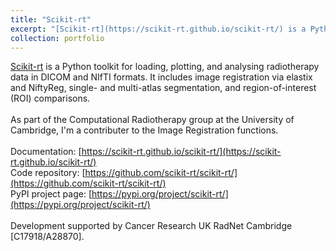 ```yaml
---
title: "Scikit-rt"
excerpt: "[Scikit-rt](https://scikit-rt.github.io/scikit-rt/) is a Python toolkit for loading, plotting, and analysing radiotherapy data in DICOM and NIfTI formats. It includes image registration via elastix and NiftyReg, single- and multi-atlas segmentation, and region-of-interest (ROI) comparisons. <br/><img src='/images/scikitrt.png'>"
collection: portfolio
---
```


[Scikit-rt](https://scikit-rt.github.io/scikit-rt/) is a Python toolkit for loading, plotting, and analysing radiotherapy data in DICOM and NIfTI formats. It includes image registration via elastix and NiftyReg, single- and multi-atlas segmentation, and region-of-interest (ROI) comparisons. <br>
<br>
As part of the Computational Radiotherapy group at the University of Cambridge, I'm a contributer to the Image Registration functions. <br>
<br>
Documentation: [https://scikit-rt.github.io/scikit-rt/](https://scikit-rt.github.io/scikit-rt/) <br>
Code repository: [https://github.com/scikit-rt/scikit-rt/](https://github.com/scikit-rt/scikit-rt/) <br>
PyPI project page: [https://pypi.org/project/scikit-rt/](https://pypi.org/project/scikit-rt/) <br>
<br>
Development supported by Cancer Research UK RadNet Cambridge [C17918/A28870].

